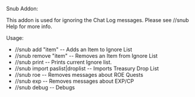 Snub Addon:

This addon is used for ignoring the Chat Log messages. Please see //snub Help for more info.

Usage:

* //snub add "item" -- Adds an Item to Ignore List
* //snub remove "item" -- Removes an Item from Ignore List
* //snub print -- Prints current Ignore list.
* //snub import paslist|droplist -- Imports Treasury Drop List
* //snub roe  -- Removes messages about ROE Quests
* //snub exp  -- Removes messages about EXP/CP
* //snub debug -- Debugs
	
